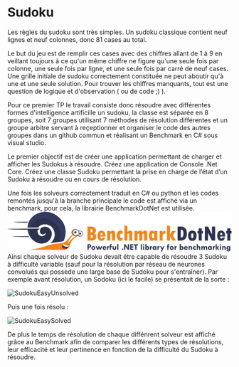 # Sudoku
Les règles du sudoku sont très simples. Un sudoku classique contient neuf lignes et neuf colonnes, donc 81 cases au total.

Le but du jeu est de remplir ces cases avec des chiffres allant de 1 à 9 en veillant toujours à ce qu'un même chiffre ne figure qu'une seule fois par colonne, une seule fois par ligne, et une seule fois par carré de neuf cases.
Une grille initiale de sudoku correctement constituée ne peut aboutir qu'à une et une seule solution. Pour trouver les chiffres manquants, tout est une question de logique et d'observation ( ou de code ;) ).

Pour ce premier TP le travail consiste donc résoudre avec différentes formes d'intelligence artificille un sudoku, la classe est séparée en 8 groupes, soit 7 groupes utilisant 7 méthodes de résolution différentes et un groupe arbitre servant à reçeptionner et organiser le code des autres groupes dans un github commun et réalisant un Benchmark en C# sous visual studio.

Le premier objectif est de créer une application permettant de charger et afficher les Sudokus à résoudre.
Créez une application de Console .Net Core.
Créez une classe Sudoku permettant la prise en charge de l’état d’un Sudoku à résoudre ou en cours de résolution.

Une fois les solveurs correctement traduit en C# ou python et les codes remontés jusqu'à la branche principale le code est affiché via un  benchmark, pour cela, la librairie BenchmarkDotNet est utilisée.
![BenchmarkDotNet](https://github.com/dotnet/BenchmarkDotNet/blob/master/docs/logo/logo-wide.png)
Ainsi chaque solveur de Sudoku devait être capable de résoudre 3 Sudoku à difficulté variable (sauf pour la résolution par réseau de neurones convolués qui possède une large base de Sudoku pour s'entraîner).
Par exemple avant résolution, un Sodoku (ici le facile) se présentait de la sorte :

![SudokuEasyUnsolved](https://scontent-cdg2-1.xx.fbcdn.net/v/t1.15752-9/83292730_183000729428676_336940759896817664_n.png?_nc_cat=104&_nc_ohc=TvxqNk8W4zcAX-z0MSQ&_nc_ht=scontent-cdg2-1.xx&oh=8d8ad95e7943279c94dc80c4682bf5d2&oe=5EC656F4)

Puis une fois résolu :

![SudokuEasySolved](https://scontent-cdg2-1.xx.fbcdn.net/v/t1.15752-0/p280x280/84449795_484056842283802_2952191976163770368_n.png?_nc_cat=111&_nc_ohc=7JiWdp4X7egAX_j78cD&_nc_ht=scontent-cdg2-1.xx&oh=a30bfd4f77b30b355f8d5a392f18a896&oe=5E93C094)

De plus le temps de résolution de chaque diffénrent solveur est affiché grâce au Benchmark afin de comparer les différents types de résolutions, leur efficacité et leur pertinence en fonction de la difficulté du Sudoku à résoudre.

